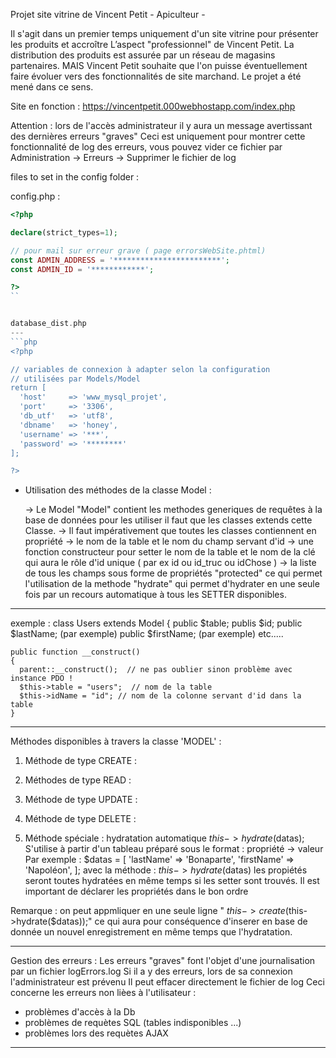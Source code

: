 Projet site vitrine de Vincent Petit - Apiculteur -

Il s'agit dans un premier temps uniquement d'un site vitrine pour présenter les produits et accroître 
L’aspect "professionnel" de Vincent Petit.
La distribution des produits est assurée par un réseau de magasins partenaires.
 MAIS Vincent Petit souhaite que l'on  puisse éventuellement faire évoluer vers des fonctionnalités de site marchand.
Le projet a été mené dans ce sens. 

Site en fonction : https://vincentpetit.000webhostapp.com/index.php

Attention : lors de l'accès administrateur il y aura un message avertissant des dernières erreurs "graves"
Ceci est uniquement pour montrer cette fonctionnalité de log des erreurs, vous pouvez vider ce fichier par 
Administration -> Erreurs -> Supprimer le fichier de log 


files to set in the config folder :

config.php :
```php
<?php

declare(strict_types=1);

// pour mail sur erreur grave ( page errorsWebSite.phtml)
const ADMIN_ADDRESS = '************************';
const ADMIN_ID = '************';

?>
``


database_dist.php 
---
```php
<?php

// variables de connexion à adapter selon la configuration 
// utilisées par Models/Model 
return [
  'host'     => 'www_mysql_projet',
  'port'     => '3306',
  'db_utf'   => 'utf8',
  'dbname'   => 'honey',
  'username' => '***',
  'password' => '********'
];

?>
````



- Utilisation des méthodes de la classe Model :

  -> Le Model "Model" contient les methodes generiques de requêtes à la base de données
  pour les utiliser il faut que les classes extends cette Classe.
  -> Il faut impérativement que toutes les classes contiennent en propriété
  -> le nom de la table et le nom du champ servant d'id
  -> une fonction constructeur pour setter le nom de la table et le nom de la clé qui aura le rôle d'id unique ( par ex id ou id_truc ou idChose )
  -> la liste de tous les champs sous forme de propriétés "protected" ce qui permet l'utilisation de la methode "hydrate" qui permet d'hydrater en une seule fois par un recours automatique à tous les SETTER disponibles.

---

exemple :
class Users extends Model
{
public $table;
publis $id;
public $lastName; (par exemple)
public $firstName; (par exemple)
etc.....

    public function __construct()
    {
      parent::__construct();  // ne pas oublier sinon problème avec instance PDO !
      $this->table = "users";  // nom de la table
      $this->idName = "id"; // nom de la colonne servant d'id dans la table
    }

---

Méthodes disponibles à travers la classe 'MODEL' :

1. Méthode de type CREATE :
 
2. Méthodes de type READ : 

3. Méthode de type UPDATE :
  
4. Méthode de type DELETE :
  

5. Méthode spéciale : hydratation automatique
   $this->hydrate($datas);
   S'utilise à partir d'un tableau préparé sous le format : propriété -> valeur
   Par exemple :
   $datas = [
            'lastName' => 'Bonaparte',
            'firstName' => 'Napoléon',
        ];
  avec la méthode :  $this->hydrate($datas) les propiétés seront toutes hydratées en même temps si les setter sont trouvés.
   Il est important de déclarer les propriétés dans le bon ordre

Remarque : on peut appmliquer en une seule ligne " $this->create($this->hydrate($datas));" ce qui aura pour conséquence d'inserer en base de donnée un nouvel enregistrement en même temps que l'hydratation.

---

Gestion des erreurs : Les erreurs "graves" font l'objet d'une journalisation par un fichier logErrors.log
Si il a y des erreurs, lors de sa connexion l'administrateur est prévenu
Il peut effacer directement le fichier de log
Ceci concerne les erreurs non lièes à l'utilisateur : 
- problèmes d'accès à la Db
- problèmes de requètes SQL (tables indisponibles ...)
- problèmes lors des requètes AJAX

---


